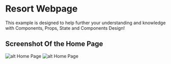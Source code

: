 # Resort Webpage 

This example is designed to help further your understanding and knowledge with  Components, Props, State and Components Design!


## Screenshot Of the Home Page

![alt Home Page](src/img/screenshots/home.png)
![alt Home Page](src/img/screenshots/home2.png)
